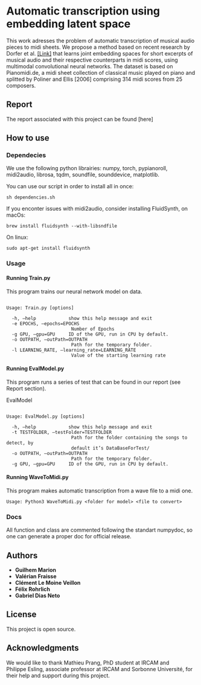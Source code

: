 # Automatic transcription using embedding latent space

This work adresses the problem of automatic transcription of musical audio pieces to midi sheets. We propose a method
based on recent research by Dorfer et al. [[Link]](https://github.com/GuiMarion/MultimodelEmbedding/blob/master/Papers/Article_Dorfer.pdf) that learns joint embedding spaces for short excerpts of musical audio and
their respective counterparts in midi scores, using multimodal convolutional neural networks. The dataset is based on Pianomidi.de, a midi sheet collection of classical music played on piano and splitted by Poliner and Ellis [2006] comprising 314
midi scores from 25 composers.

## Report

The report associated with this project can be found [here]

## How to use

### Dependecies

We use the following python librairies: numpy, torch, pypianoroll, midi2audio, librosa, tqdm, soundfile, sounddevice, matplotlib.

You can use our script in order to install all in once: 

```shell
sh dependencies.sh
``` 

If you enconter issues with midi2audio, consider installing FluidSynth, on macOs:

```shell
brew install fluidsynth --with-libsndfile
``` 

On linux: 

```shell
sudo apt-get install fluidsynth
``` 

### Usage

#### Running Train.py

This program trains our neural network model on data. 


```shell

Usage: Train.py [options]

  -h, —help            show this help message and exit
  -e EPOCHS, —epochs=EPOCHS
                        Number of Epochs
  -g GPU, —gpu=GPU     ID of the GPU, run in CPU by default.
  -o OUTPATH, —outPath=OUTPATH
                        Path for the temporary folder.
  -l LEARNING_RATE, —learning_rate=LEARNING_RATE
                        Value of the starting learning rate
```

#### Running EvalModel.py

This program runs a series of test that can be found in our report (see Report section).


EvalModel
```shell

Usage: EvalModel.py [options]

  -h, —help            show this help message and exit
  -t TESTFOLDER, —testFolder=TESTFOLDER
                        Path for the folder containing the songs to detect, by
                        default it’s DataBaseForTest/
  -o OUTPATH, —outPath=OUTPATH
                        Path for the temporary folder.
  -g GPU, —gpu=GPU     ID of the GPU, run in CPU by default.
```

#### Running WaveToMidi.py

This program makes automatic transcription from a wave file to a midi one.
```shell
Usage: Python3 WaveToMidi.py <folder for model> <file to convert>
```


### Docs

All function and class are commented following the standart numpydoc, so one can generate a proper doc for official release.

## Authors

* **Guilhem Marion** 
* **Valérian Fraisse** 
* **Clément Le Moine Veillon**
* **Félix Rohrlich**
* **Gabriel Dias Neto**


## License

This project is open source.

## Acknowledgments

We would like to thank Mathieu Prang, PhD student at IRCAM and Philippe Esling, associate professor at IRCAM and Sorbonne Université, for their help and support during this project.
